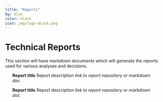 ```yaml
---
title: "Reports"
bg: blue
color: black
icon: img/logo-black.png
---
```


# Technical Reports

This section will have markdown documents which will generate the reports used for various analyses and decisions.

<style>
ul {
  list-style-type: none;
}
</style>

* **Report title** Report description _link to report repository or markdown doc_

* **Report title** Report description _link to report repository or markdown doc_
